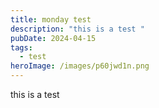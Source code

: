 ```yaml
---
title: monday test
description: "this is a test "
pubDate: 2024-04-15
tags:
  - test
heroImage: /images/p60jwd1n.png
---
```

this is a test